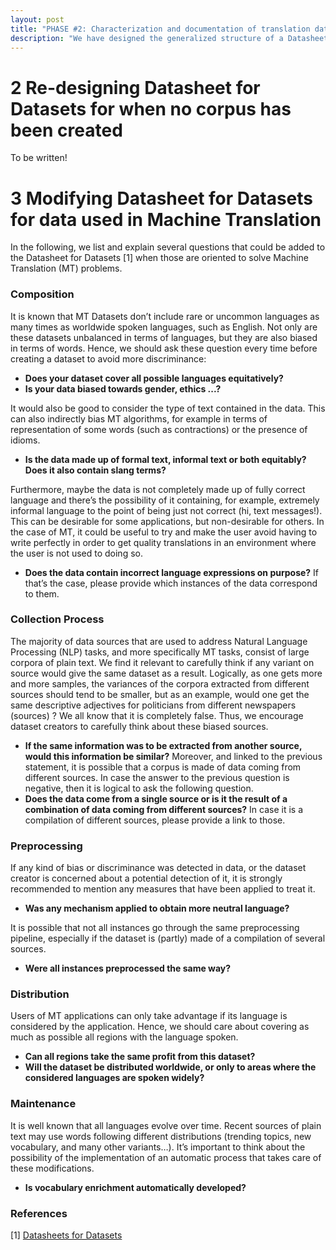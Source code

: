 ```yaml
---
layout: post
title: "PHASE #2: Characterization and documentation of translation datasets"
description: "We have designed the generalized structure of a Datasheet that describes a corpus that has NOT been created by us (Section 1) and that is Machine Translation related (Section 2)."
---
```


# 2 Re-designing Datasheet for Datasets for when no corpus has been created

To be written!


# 3 Modifying Datasheet for Datasets for data used in Machine Translation

In the following, we list and explain several questions that could be added to the Datasheet for Datasets [1] when those are oriented to solve Machine Translation (MT) problems.

### Composition

It is known that MT Datasets don’t include rare or uncommon languages as many times as worldwide spoken languages, such as English. Not only are these datasets unbalanced in terms of languages, but they are also biased in terms of words. Hence, we should ask these question every time before creating a dataset to avoid more discriminance:
- **Does your dataset cover all possible languages equitatively?**
- **Is your data biased towards gender, ethics ...?**

It would also be good to consider the type of text contained in the data. This can also indirectly bias MT algorithms, for example in terms of representation of some words (such as contractions) or the presence of idioms.

- **Is the data made up of formal text, informal text or both equitably? Does it also contain slang terms?**

Furthermore, maybe the data is not completely made up of fully correct language and there’s the possibility of it containing, for example, extremely informal language to the point of being just not correct (hi, text messages!). This can be desirable for some applications, but non-desirable for others. In the case of MT, it could be useful to try and make the user avoid having to write perfectly in order to get quality translations in an environment where the user is not used to doing so.
- **Does the data contain incorrect language expressions on purpose?** If that’s the case, please provide which instances of the data correspond to them.

### Collection Process

The majority of data sources that are used to address Natural Language Processing (NLP) tasks, and more specifically MT tasks, consist of large corpora of plain text. We find it relevant to carefully think if any variant on source would give the same dataset as a result. Logically, as one gets more and more samples, the variances of the corpora extracted from different sources should tend to be smaller, but as an example, would one get the same descriptive adjectives for politicians from different newspapers (sources) ? We all know that it is completely false. Thus, we encourage dataset creators to carefully think about these biased sources.
- **If the same information was to be extracted from another source, would this information be similar?**
Moreover, and linked to the previous statement, it is possible that a corpus is made of data coming from different sources. In case the answer to the previous question is negative, then it is logical to ask the following question.
- **Does the data come from a single source or is it the result of a combination of data coming from different sources?** In case it is a compilation of different sources, please provide a link to those.


### Preprocessing

If any kind of bias or discriminance was detected in data, or the dataset creator is concerned about a potential detection of it, it is strongly recommended to mention any measures that have been applied to treat it.
-  **Was any mechanism applied to obtain more neutral language?**

It is possible that not all instances go through the same preprocessing pipeline, especially if the dataset is (partly) made of a compilation of several sources.
- **Were all instances preprocessed the same way?**

### Distribution
Users of MT applications can only take advantage if its language is considered by the application. Hence, we should care about covering as much as possible all regions with the language spoken.
- **Can all regions take the same profit from this dataset?**
- **Will the dataset be distributed worldwide, or only to areas where the considered languages are spoken widely?**


### Maintenance
It is well known that all languages evolve over time. Recent sources of plain text may use words following different distributions (trending topics, new vocabulary, and many other variants…). It’s important to think about the possibility of the implementation of an automatic process that takes care of these modifications.
- **Is vocabulary enrichment automatically developed?**


### References

[1] [Datasheets for Datasets](https://arxiv.org/pdf/1803.09010.pdf)
